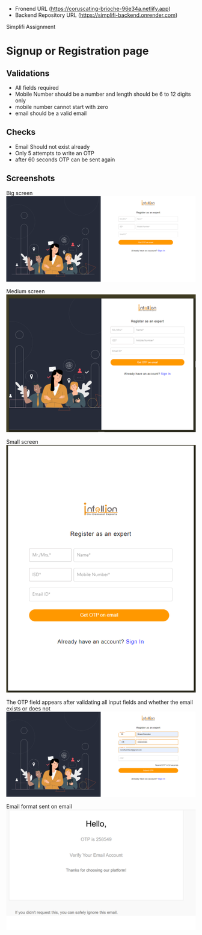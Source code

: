 - Fronend URL (https://coruscating-brioche-96e34a.netlify.app)
- Backend Repository URL (https://simplifi-backend.onrender.com)


Simplifi Assignment
# Signup or Registration page

## Validations
* All fields required
* Mobile Number should be a number and length should be 6 to 12 digits only
* mobile number cannot start with zero
* email should be a valid email


## Checks
* Email Should not exist already
* Only 5 attempts to write an OTP
* after 60 seconds OTP can be sent again

## Screenshots

Big screen
![App Screenshot](https://github.com/rozodkarbharat/simplifi_assignment_frontend/blob/main/public/full%20screen.png?raw=true)

Medium screen
![App Screenshot](https://raw.githubusercontent.com/rozodkarbharat/simplifi_assignment_frontend/main/public/medium%20screen.png)

Small screen
![App Screenshot](https://raw.githubusercontent.com/rozodkarbharat/simplifi_assignment_frontend/main/public/small%20screen.png)

The OTP field appears after validating all input fields and whether the email exists or does not
![App Screenshot](https://raw.githubusercontent.com/rozodkarbharat/simplifi_assignment_frontend/main/public/generate%20otp.png)

Email format sent on email
![App Screenshot](https://raw.githubusercontent.com/rozodkarbharat/simplifi_assignment_frontend/main/public/mail.png)
